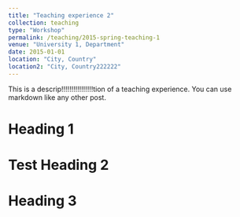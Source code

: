 ```yaml
---
title: "Teaching experience 2"
collection: teaching
type: "Workshop"
permalink: /teaching/2015-spring-teaching-1
venue: "University 1, Department"
date: 2015-01-01
location: "City, Country"
location2: "City, Country222222"
---
```


This is a descrip!!!!!!!!!!!!!!!!tion of a teaching experience. You can use markdown like any other post.

Heading 1
======
Test
Heading 2
======

Heading 3
======

